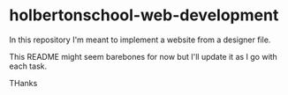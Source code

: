 # holbertonschool-web-development

In this repository I'm meant to implement a website from a designer file.

This README might seem barebones for now but I'll update it as I go with each task.

THanks
